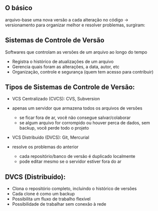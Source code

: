 ## O básico

arquivo-base
uma nova versão a cada alteração no código -> versionamento
para organizar melhor e resolver problemas, surgiram:

## Sistemas de Controle de Versão

Softwares que controlam as versões de um arquivo ao longo do tempo

- Registra o histórico de atualizações de um arquivo
- Gerencia quais foram as alterações, a data, autor, etc
- Organização, controle e segurança (quem tem acesso para contribuir)

## Tipos de Sistemas de Controle de Versão:
- VCS Centralizado (CVCS): CVS, Subversion
- apenas um servidor que armazena todos os arquivos de versões
	- se ficar fora de ar, você não consegue salvar/colaborar
	- se algum arquivo for corrompido ou houver perca de dados, sem backup, você perde todo o projeto
- VCS Distribuído (DVCS): Git, Mercurial

- resolve os problemas do anterior
	- cada repositório/banco de versão é duplicado localmente
	- pode editar mesmo se o servidor estiver fora do ar

## DVCS (Distribuído):
- Clona o repositório completo, incluindo o histórico de versões
- Cada clone é como um backup
- Possibilita um fluxo de trabalho flexível
- Possibilidade de trabalhar sem conexão à rede
